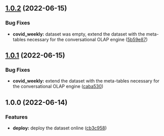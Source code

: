 ## [1.0.2](https://github.com/w4bo/covid-dataset/compare/1.0.1...1.0.2) (2022-06-15)


### Bug Fixes

* **covid_weekly:** dataset was empty, extend the dataset with the meta-tables necessary for the conversational OLAP engine ([5b59e87](https://github.com/w4bo/covid-dataset/commit/5b59e873d97370013be92d49238113c46c3b5cc3))

## [1.0.1](https://github.com/w4bo/covid-dataset/compare/1.0.0...1.0.1) (2022-06-15)


### Bug Fixes

* **covid_weekly:** extend the dataset with the meta-tables necessary for the conversational OLAP engine ([caba530](https://github.com/w4bo/covid-dataset/commit/caba530fcc1fd3ba27a48119e0432b0567937b13))

## 1.0.0 (2022-06-14)


### Features

* **deploy:** deploy the dataset online ([cb3c958](https://github.com/w4bo/covid-dataset/commit/cb3c9583ff8bad8f6972b2728a77bb2f145fe08e))
